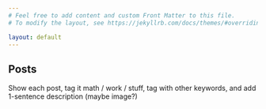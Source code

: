 ```yaml
---
# Feel free to add content and custom Front Matter to this file.
# To modify the layout, see https://jekyllrb.com/docs/themes/#overriding-theme-defaults

layout: default
---
```

## Posts
Show each post, tag it math / work / stuff, tag with other keywords, and add 1-sentence description (maybe image?)
